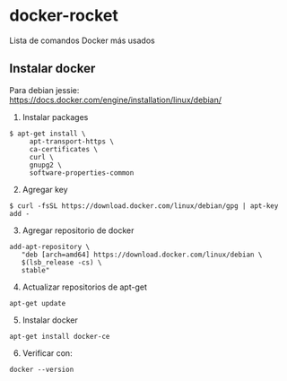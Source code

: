 # docker-rocket
Lista de comandos Docker más usados

## Instalar docker
Para debian jessie: https://docs.docker.com/engine/installation/linux/debian/

1. Instalar packages
```
$ apt-get install \
     apt-transport-https \
     ca-certificates \
     curl \
     gnupg2 \
     software-properties-common
```

2. Agregar key
```     
$ curl -fsSL https://download.docker.com/linux/debian/gpg | apt-key add -
```

3. Agregar repositorio de docker
```
add-apt-repository \
   "deb [arch=amd64] https://download.docker.com/linux/debian \
   $(lsb_release -cs) \
   stable"
```

4. Actualizar repositorios de apt-get
```
apt-get update
```

5. Instalar docker
```
apt-get install docker-ce
```

6. Verificar con: 
```
docker --version
```
